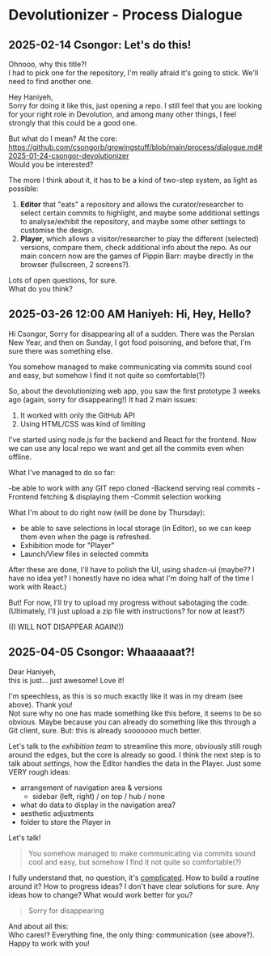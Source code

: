 # Devolutionizer - Process Dialogue

## 2025-02-14 Csongor: Let's do this!

Ohnooo, why this title?!  
I had to pick one for the repository, I'm really afraid it's going to stick. We'll need to find another one.  

Hey Haniyeh,  
Sorry for doing it like this, just opening a repo. I still feel that you are looking for your right role in Devolution, and among many other things, I feel strongly that this could be a good one.  

But what do I mean? At the core:  
https://github.com/csongorb/growingstuff/blob/main/process/dialogue.md#2025-01-24-csongor-devolutionizer  
Would you be interested?

The more I think about it, it has to be a kind of two-step system, as light as possible:

1. **Editor** that "eats" a repository and allows the curator/researcher to select certain commits to highlight, and maybe some additional settings to analyse/exhibit the repository, and maybe some other settings to customise the design.
2. **Player**, which allows a visitor/researcher to play the different (selected) versions, compare them, check additional info about the repo. As our main concern now are the games of Pippin Barr: maybe directly in the browser (fullscreen, 2 screens?).

Lots of open questions, for sure.  
What do you think?

## 2025-03-26 12:00 AM Haniyeh: Hi, Hey, Hello?

Hi Csongor,
Sorry for disappearing all of a sudden. There was the Persian New Year, and then on Sunday, I got food poisoning, and before that, I'm sure there was something else. 

You somehow managed to make communicating via commits sound cool and easy, but somehow I find it not quite so comfortable(?)

So, about the devolutionizing web app, you saw the first prototype 3 weeks ago (again, sorry for disappearing!) It had 2 main issues:
1. It worked with only the GitHub API
2. Using HTML/CSS was kind of limiting

I've started using node.js for the backend and React for the frontend. Now we can use any local repo we want and get all the commits even when offline.

What I've managed to do so far:

-be able to work with any GIT repo cloned
-Backend serving real commits
-Frontend fetching & displaying them
-Commit selection working

What I'm about to do right now (will be done by Thursday):
- be able to save selections in local storage (in Editor), so we can keep them even when the page is refreshed.
- Exhibition mode for "Player"
- Launch/View files in selected commits
  
After these are done, I'll have to polish the UI, using shadcn-ui (maybe?? I have no idea yet? I honestly have no idea what I'm doing half of the time I work with React.)

But! For now, I'll try to upload my progress without sabotaging the code. (Ultimately, I'll just upload a zip file with instructions? for now at least?)

((I WILL NOT DISAPPEAR AGAIN!))

## 2025-04-05 Csongor: Whaaaaaat?!

Dear Haniyeh,  
this is just... just awesome! Love it! 

I'm speechless, as this is so much exactly like it was in my dream (see above). Thank you!  
Not sure why no one has made something like this before, it seems to be so obvious. Maybe because you can already do something like this through a Git client, sure. But: this is already sooooooo much better.

Let's talk to the *exhibition team* to streamline this more, obviously still rough around the edges, but the core is already so good. I think the next step is to talk about *settings*, how the Editor handles the data in the Player. Just some VERY rough ideas:

- arrangement of navigation area & versions 
	- sidebar (left, right) / on top / hub / none
- what do data to display in the navigation area?
- aesthetic adjustments
- folder to store the Player in

Let's talk!

> You somehow managed to make communicating via commits sound cool and easy, but somehow I find it not quite so comfortable(?)

I fully understand that, no question, it's [complicated](https://github.com/csongorb/growingstuff/blob/main/process/dialogue.md). How to build a routine around it? How to progress ideas? I don't have clear solutions for sure. Any ideas how to change? What would work better for you?

> Sorry for disappearing

And about all this:  
Who cares!? Everything fine, the only thing: communication (see above?).  
Happy to work with you!
